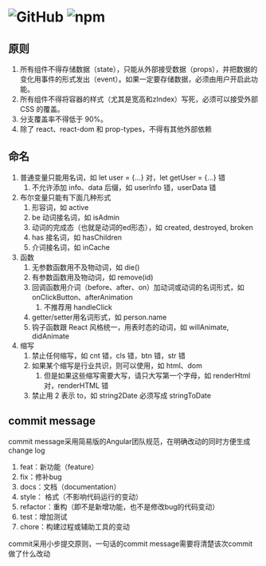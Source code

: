 # ![GitHub](https://img.shields.io/github/license/teobler/spider-cobweb.svg?style=plastic) ![npm](https://img.shields.io/npm/v/spider-cobweb.svg?color=green&style=plastic)

## 原则

1. 所有组件不得存储数据（state），只能从外部接受数据（props），并把数据的变化用事件的形式发出（event）。如果一定要存储数据，必须由用户开启此功能。
2. 所有组件不得将容器的样式（尤其是宽高和zIndex）写死，必须可以接受外部 CSS 的覆盖。
3. 分支覆盖率不得低于 90%。
4. 除了 react、react-dom 和 prop-types，不得有其他外部依赖

## 命名

1. 普通变量只能用名词，如 let user = {...} 对，let getUser = {...} 错
    1. 不允许添加 info、data 后缀，如 userInfo 错，userData 错
2. 布尔变量只能有下面几种形式
    1. 形容词，如 active
    2. be 动词接名词，如 isAdmin
    3. 动词的完成态（也就是动词的ed形态），如 created, destroyed, broken 
    4. has 接名词，如 hasChildren
    5. 介词接名词，如 inCache
3. 函数
    1. 无参数函数用不及物动词，如 die()
    2. 有参数函数用及物动词，如 remove(id)
    3. 回调函数用介词（before、after、on）加动词或动词的名词形式，如 onClickButton、afterAnimation
        1. 不推荐用 handleClick
    4. getter/setter用名词形式，如 person.name
    5. 钩子函数跟 React 风格统一，用表时态的动词，如 willAnimate, didAnimate
4. 缩写
    1. 禁止任何缩写，如 cnt 错，cls 错，btn 错，str 错
    2. 如果某个缩写是行业共识，则可以使用，如 html、dom
        1. 但是如果这些缩写需要大写，请只大写第一个字母，如 renderHtml 对，renderHTML 错
    0. 禁止用 2 表示 to，如 string2Date 必须写成 stringToDate

## commit message
commit message采用简易版的Angular团队规范，在明确改动的同时方便生成change log

1. feat：新功能（feature）
2. fix：修补bug
3. docs：文档（documentation）
4. style： 格式（不影响代码运行的变动）
5. refactor：重构（即不是新增功能，也不是修改bug的代码变动）
6. test：增加测试
7. chore：构建过程或辅助工具的变动

commit采用小步提交原则，一句话的commit message需要将清楚该次commit做了什么改动
